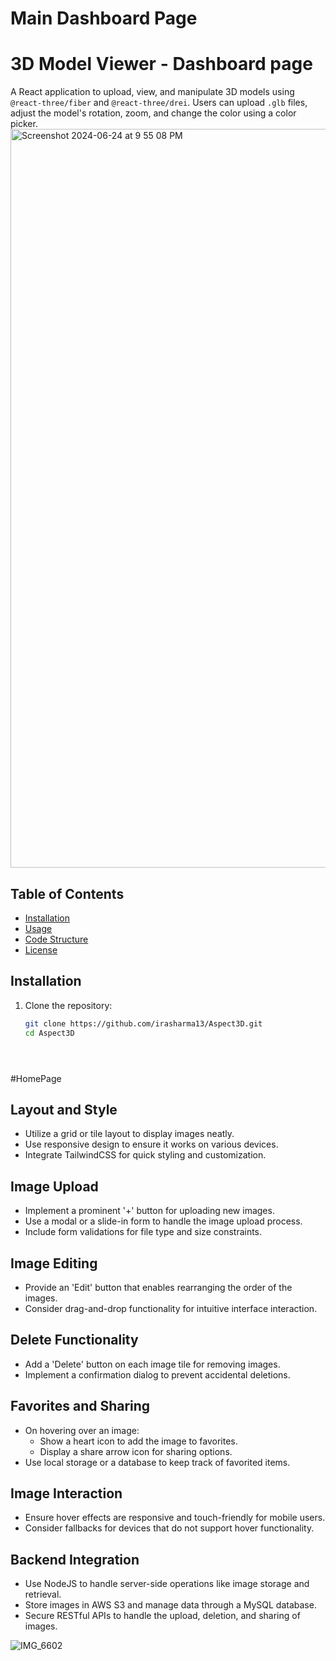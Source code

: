 # Main Dashboard Page


# 3D Model Viewer - Dashboard page

A React application to upload, view, and manipulate 3D models using `@react-three/fiber` and `@react-three/drei`. Users can upload `.glb` files, adjust the model's rotation, zoom, and change the color using a color picker.
<img width="1182" alt="Screenshot 2024-06-24 at 9 55 08 PM" src="https://github.com/irasharma13/Aspect3D/assets/36807339/8994af35-ed87-4777-bd02-0ea1dbdae932">

## Table of Contents
- [Installation](#installation)
- [Usage](#usage)
- [Code Structure](#code-structure)
- [License](#license)

## Installation

1. Clone the repository:
   ```bash
   git clone https://github.com/irasharma13/Aspect3D.git
   cd Aspect3D





#HomePage

## Layout and Style
- Utilize a grid or tile layout to display images neatly.
- Use responsive design to ensure it works on various devices.
- Integrate TailwindCSS for quick styling and customization.

## Image Upload
- Implement a prominent '+' button for uploading new images.
- Use a modal or a slide-in form to handle the image upload process.
- Include form validations for file type and size constraints.

## Image Editing
- Provide an 'Edit' button that enables rearranging the order of the images.
- Consider drag-and-drop functionality for intuitive interface interaction.

## Delete Functionality
- Add a 'Delete' button on each image tile for removing images.
- Implement a confirmation dialog to prevent accidental deletions.

## Favorites and Sharing
- On hovering over an image:
  - Show a heart icon to add the image to favorites.
  - Display a share arrow icon for sharing options.
- Use local storage or a database to keep track of favorited items.

## Image Interaction
- Ensure hover effects are responsive and touch-friendly for mobile users.
- Consider fallbacks for devices that do not support hover functionality.

## Backend Integration
- Use NodeJS to handle server-side operations like image storage and retrieval.
- Store images in AWS S3 and manage data through a MySQL database.
- Secure RESTful APIs to handle the upload, deletion, and sharing of images.


![IMG_6602](https://github.com/irasharma13/Aspect3D/assets/36807339/b730ec22-f43c-4ad6-a8b8-8b1ddd9761e7)

